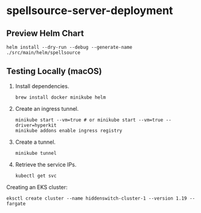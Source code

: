 # spellsource-server-deployment

## Preview Helm Chart

```shell
helm install --dry-run --debug --generate-name ./src/main/helm/spellsource
```

## Testing Locally (macOS)

 1. Install dependencies.
    ```shell
    brew install docker minikube helm
    ```
 2. Create an ingress tunnel.
    ```shell
    minikube start --vm=true # or minikube start --vm=true --driver=hyperkit
    minikube addons enable ingress registry
    ```
 3. Create a tunnel.
    ```shell
    minikube tunnel
    ```
 4. Retrieve the service IPs.
    ```shell
    kubectl get svc
    ```
    
Creating an EKS cluster:
```shell
eksctl create cluster --name hiddenswitch-cluster-1 --version 1.19 --fargate
```